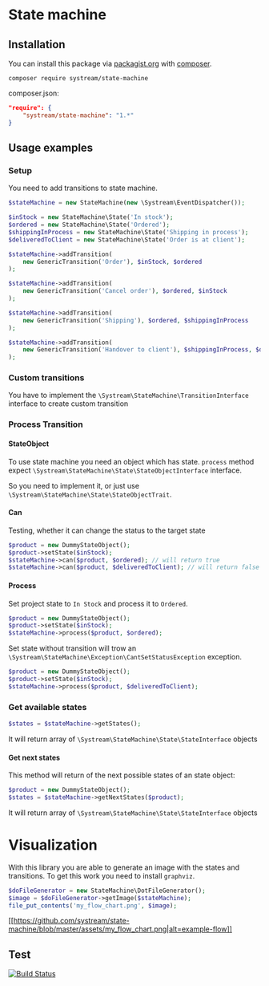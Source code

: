 # State machine

## Installation

You can install this package via [packagist.org](https://packagist.org/packages/systream/state-machine) with [composer](https://getcomposer.org/).

`composer require systream/state-machine`

composer.json:

```json
"require": {
    "systream/state-machine": "1.*"
}
```

## Usage examples

### Setup

You need to add transitions to state machine.

```php
$stateMachine = new StateMachine(new \Systream\EventDispatcher());

$inStock = new StateMachine\State('In stock');
$ordered = new StateMachine\State('Ordered');
$shippingInProcess = new StateMachine\State('Shipping in process');
$deliveredToClient = new StateMachine\State('Order is at client');

$stateMachine->addTransition(
	new GenericTransition('Order'), $inStock, $ordered
);

$stateMachine->addTransition(
	new GenericTransition('Cancel order'), $ordered, $inStock
);

$stateMachine->addTransition(
	new GenericTransition('Shipping'), $ordered, $shippingInProcess
);

$stateMachine->addTransition(
	new GenericTransition('Handover to client'), $shippingInProcess, $deliveredToClient
);

```

### Custom transitions
You have to implement the ```\Systream\StateMachine\TransitionInterface``` interface to create custom transition


### Process Transition

#### StateObject

To use state machine you need an object which has state.
```process``` method expect ```\Systream\StateMachine\State\StateObjectInterface``` interface.

So you need to implement it, or just use ```\Systream\StateMachine\State\StateObjectTrait```.

#### Can

Testing, whether it can change the status to the target state

```php
$product = new DummyStateObject();
$product->setState($inStock);
$stateMachine->can($product, $ordered); // will return true
$stateMachine->can($product, $deliveredToClient); // will return false

```

#### Process

Set project state to ```In Stock``` and process it to ```Ordered```.

```php
$product = new DummyStateObject();
$product->setState($inStock);
$stateMachine->process($product, $ordered);

```

Set state without transition will trow an ```\Systream\StateMachine\Exception\CantSetStatusException``` exception.

```php
$product = new DummyStateObject();
$product->setState($inStock);
$stateMachine->process($product, $deliveredToClient);

```

### Get available states

```php
$states = $stateMachine->getStates();

```
It will return array of ```\Systream\StateMachine\State\StateInterface``` objects

#### Get next states

This method will return of the next possible states of an state object:
```php
$product = new DummyStateObject();
$states = $stateMachine->getNextStates($product);

```

It will return array of ```\Systream\StateMachine\State\StateInterface``` objects

# Visualization
With this library you are able to generate an image with the states and transitions.
To get this work you need to install ```graphviz```.

```php
$doFileGenerator = new StateMachine\DotFileGenerator();
$image = $doFileGenerator->getImage($stateMachine);
file_put_contents('my_flow_chart.png', $image);

```
[[https://github.com/systream/state-machine/blob/master/assets/my_flow_chart.png|alt=example-flow]]

## Test

[![Build Status](https://travis-ci.org/systream/state-machine.svg?branch=master)](https://travis-ci.org/systream/state-machine)